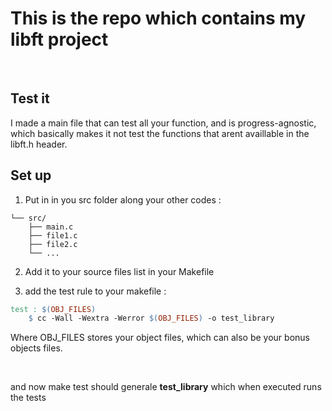 # This is the repo which contains my libft project

<br/>

## Test it
I made a main file that can test all your function, and is progress-agnostic, which basically makes it not test the functions that arent availlable in 
the libft.h header.

## Set up

1) Put in in you src folder along your other codes :
```
└── src/
    ├── main.c
    ├── file1.c
    ├── file2.c
    └── ...
```
2) Add it to your source files list in your Makefile

3) add the test rule to your makefile :
```Makefile
test : $(OBJ_FILES)
    $ cc -Wall -Wextra -Werror $(OBJ_FILES) -o test_library
```
Where OBJ_FILES stores your object files, which can also be your bonus objects files.

<br/>

and now make test should generale **test_library** which when executed runs the tests  
